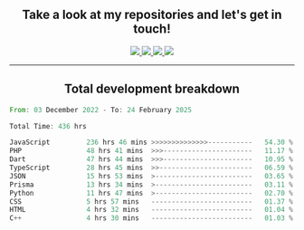 <h2 align="center">
  Take a look at my repositories and let's get in touch!
</h2>
<p align="center">
  <a href="https://www.instagram.com/rayhanarkan?igsh=MXM3dHhmMTZ3ZWVsaA==">
    <img src="https://img.icons8.com/material-outlined/30/689d6a/instagram.png"/>
  </a>
  <a href="https://www.linkedin.com/in/rayhanarkan/">
    <img src="https://img.icons8.com/material-outlined/30/689d6a/linkedin.png"/>
  </a>
  <a href="">
    <img src="https://img.icons8.com/material-outlined/30/689d6a/geography.png"/>
  </a>
  <a href="mailto:rayhanarkan30@gmail.com">
    <img src="https://img.icons8.com/material-outlined/30/689d6a/email.png"/>
  </a>
</p>

---

<h2 align="center">Total development breakdown</h2>

<p align="center">
<!--START_SECTION:waka-->

```rust
From: 03 December 2022 - To: 24 February 2025

Total Time: 436 hrs

JavaScript         236 hrs 46 mins >>>>>>>>>>>>>>-----------   54.30 %
PHP                48 hrs 41 mins  >>>----------------------   11.17 %
Dart               47 hrs 44 mins  >>>----------------------   10.95 %
TypeScript         28 hrs 45 mins  >>-----------------------   06.59 %
JSON               15 hrs 53 mins  >------------------------   03.65 %
Prisma             13 hrs 34 mins  >------------------------   03.11 %
Python             11 hrs 47 mins  >------------------------   02.70 %
CSS                5 hrs 57 mins   -------------------------   01.37 %
HTML               4 hrs 32 mins   -------------------------   01.04 %
C++                4 hrs 30 mins   -------------------------   01.03 %
```

<!--END_SECTION:waka-->
</p>
